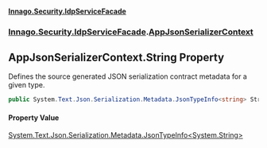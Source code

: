#### [Innago\.Security\.IdpServiceFacade](../../../../index.md 'index')
### [Innago\.Security\.IdpServiceFacade](../index.md 'Innago\.Security\.IdpServiceFacade').[AppJsonSerializerContext](index.md 'Innago\.Security\.IdpServiceFacade\.AppJsonSerializerContext')

## AppJsonSerializerContext\.String Property

Defines the source generated JSON serialization contract metadata for a given type\.

```csharp
public System.Text.Json.Serialization.Metadata.JsonTypeInfo<string> String { get; }
```

#### Property Value
[System\.Text\.Json\.Serialization\.Metadata\.JsonTypeInfo&lt;](https://learn.microsoft.com/en-us/dotnet/api/system.text.json.serialization.metadata.jsontypeinfo-1 'System\.Text\.Json\.Serialization\.Metadata\.JsonTypeInfo\`1')[System\.String](https://learn.microsoft.com/en-us/dotnet/api/system.string 'System\.String')[&gt;](https://learn.microsoft.com/en-us/dotnet/api/system.text.json.serialization.metadata.jsontypeinfo-1 'System\.Text\.Json\.Serialization\.Metadata\.JsonTypeInfo\`1')